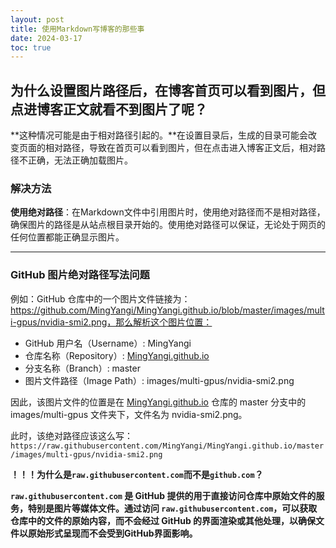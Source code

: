 ```yaml
---
layout: post
title: 使用Markdown写博客的那些事
date: 2024-03-17
toc: true
---
```


## 为什么设置图片路径后，在博客首页可以看到图片，但点进博客正文就看不到图片了呢？

**这种情况可能是由于相对路径引起的。**在设置目录后，生成的目录可能会改变页面的相对路径，导致在首页可以看到图片，但在点击进入博客正文后，相对路径不正确，无法正确加载图片。

### 解决方法

**使用绝对路径**：在Markdown文件中引用图片时，使用绝对路径而不是相对路径，确保图片的路径是从站点根目录开始的。使用绝对路径可以保证，无论处于网页的任何位置都能正确显示图片。

---

### **GitHub 图片绝对路径写法问题**

例如：GitHub 仓库中的一个图片文件链接为：https://github.com/MingYangi/MingYangi.github.io/blob/master/images/multi-gpus/nvidia-smi2.png，那么解析这个图片位置：<br>

- GitHub 用户名（Username）: MingYangi
- 仓库名称（Repository）: [MingYangi.github.io](http://mingyangi.github.io/)
- 分支名称（Branch）: master
- 图片文件路径（Image Path）: images/multi-gpus/nvidia-smi2.png

因此，该图片文件的位置是在 [MingYangi.github.io](http://mingyangi.github.io/) 仓库的 master 分支中的 images/multi-gpus 文件夹下，文件名为 nvidia-smi2.png。<br>

此时，该绝对路径应该这么写：`https://raw.githubusercontent.com/MingYangi/MingYangi.github.io/master/images/multi-gpus/nvidia-smi2.png`<br>

**！！！为什么是`raw.githubusercontent.com`而不是`github.com`？**<br>

**`raw.githubusercontent.com` 是 GitHub 提供的用于直接访问仓库中原始文件的服务，特别是图片等媒体文件。通过访问 `raw.githubusercontent.com`，可以获取仓库中的文件的原始内容，而不会经过 GitHub 的界面渲染或其他处理，以确保文件以原始形式呈现而不会受到GitHub界面影响。**
